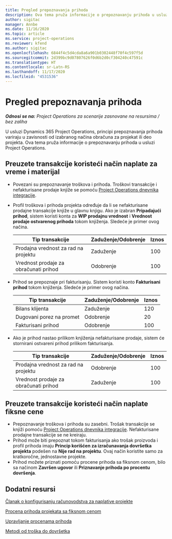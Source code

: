 ```yaml
---
title: Pregled prepoznavanja prihoda
description: Ova tema pruža informacije o prepoznavanju prihoda u usluzi Project Operations.
author: sigitac
manager: Annbe
ms.date: 11/16/2020
ms.topic: article
ms.service: project-operations
ms.reviewer: kfend
ms.author: sigitac
ms.openlocfilehash: 6844f4c5d4cda8a6a901b0302448f70f4c597f5d
ms.sourcegitcommit: 2d399bc9d07807626f0d6b2d0cf304240c47591c
ms.translationtype: HT
ms.contentlocale: sr-Latn-RS
ms.lasthandoff: 11/17/2020
ms.locfileid: "4531536"
---
```

# <a name="revenue-recognition-overview"></a>Pregled prepoznavanja prihoda

_**Odnosi se na:** Project Operations za scenarije zasnovane na resursima / bez zaliha_

U usluzi Dynamics 365 Project Operations, principi prepoznavanja prihoda variraju u zavisnosti od izabranog načina obračuna za projekat ili deo projekta. Ova tema pruža informacije o prepoznavanju prihoda u usluzi Project Operations.

## <a name="transactions-accounted-using-time-and-material-billing-method"></a>Preuzete transakcije koristeći način naplate za vreme i materijal

- Povezani su prepoznavanje troškova i prihoda. Troškovi transakcije i nefakturisane prodaje knjiže se pomoću [Project Operations dnevnika integracije](../project-accounting/project-operations-integration-journal.md).
- Profil troškova i prihoda projekta određuje da li se nefakturisane prodajne transakcije knjiže u glavnu knjigu. Ako je izabran **Pripadajući prihod**, sistem koristi konta za **WIP prodajnu vrednost** i **Vrednost prodaje ostvarenog prihoda** tokom knjiženja. Sledeće je primer ovog načina.  

  | Tip transakcije | Zaduženje/Odobrenje | Iznos |
  | --- | --- | --- |
  | Prodajna vrednost za rad na projektu | Zaduženje | 100 |
  | Vrednost prodaje za obračunati prihod | Odobrenje | 100 |

- Prihod se prepoznaje pri fakturisanju. Sistem koristi konto **Fakturisani prihod** tokom knjiženja. Sledeće je primer ovog načina.  

  | Tip transakcije | Zaduženje/Odobrenje | Iznos |
  | --- | --- | --- |
  | Bilans klijenta | Zaduženje | 120 |
  | Dugovani porez na promet | Odobrenje | 20 |
  | Fakturisani prihod | Odobrenje | 100 |

- Ako je prihod nastao prilikom knjiženja nefakturisane prodaje, sistem će stornirani ostvareni prihod prilikom fakturisanja.

  | Tip transakcije | Zaduženje/Odobrenje | Iznos |
  | --- | --- | --- |
  | Prodajna vrednost za rad na projektu | Odobrenje | 100 |
  | Vrednost prodaje za obračunati prihod | Zaduženje | 100 |

## <a name="transactions-accounted-using-the-fixed-price-billing-method"></a>Preuzete transakcije koristeći način naplate fiksne cene

- Prepoznavanje troškova i prihoda su zasebni. Trošak transakcije se knjiži pomoću [Project Operations dnevnika integracije](../project-accounting/project-operations-integration-journal.md). Nefakturisane prodajne transakcije se ne kreiraju.
- Prihod može biti prepoznat tokom fakturisanja ako trošak proizvoda i profil prihoda imaju **Princip korišćen za izračunavanja dovršetka projekta** podešen na **Nije rad na projektu**. Ovaj način koristite samo za kratkoročne, jednostavne projekte.
- Prihod možete priznati pomoću procene prihoda sa fiksnom cenom, bilo sa načinom **Završen ugovor** ili **Priznavanje prihoda po procentu dovršenja**.

## <a name="additional-resources"></a>Dodatni resursi
[Članak o konfigurisanju računovodstva za naplative projekte](../project-accounting/configure-accounting-billable-projects.md)

[Procena prihoda projekata sa fiksnom cenom](rev-rec-percentage-completion-method.md)

[Upravljanje procenama prihoda](rev-rec-completed-contract-method.md)

[Metodi od troška do dovršetka](cost-complete-methods.md)

